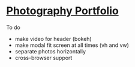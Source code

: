 # [Photography Portfolio](https://benva.github.io/)

To do
- make video for header (bokeh)
- make modal fit screen at all times (vh and vw)
- separate photos horizontally
- cross-browser support
